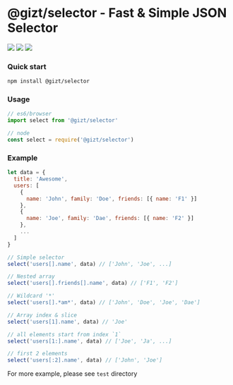 # @gizt/selector - Fast & Simple JSON Selector

[![](https://img.shields.io/npm/v/@gizt/selector.svg)](https://www.npmjs.com/package/@gizt/selector)
[![](https://img.shields.io/circleci/project/github/gizt/selector/master.svg)](https://circleci.com/gh/gizt/selector)
[![](https://img.shields.io/npm/dt/@gizt/selector.svg)](https://www.npmjs.com/package/@gizt/selector)

### Quick start

```sh
npm install @gizt/selector
```

### Usage
```js
// es6/browser
import select from '@gizt/selector'

// node
const select = require('@gizt/selector')
```

### Example
```js
let data = {
  title: 'Awesome',
  users: [
    {
      name: 'John', family: 'Doe', friends: [{ name: 'F1' }]
    },
    {
      name: 'Joe', family: 'Dae', friends: [{ name: 'F2' }]
    },
    ...
  ]
}

// Simple selector
select('users[].name', data) // ['John', 'Joe', ...]

// Nested array
select('users[].friends[].name', data) // ['F1', 'F2']

// Wildcard '*'
select('users[].*am*', data) // ['John', 'Doe', 'Joe', 'Dae']

// Array index & slice
select('users[1].name', data) // 'Joe'

// all elements start from index `1`
select('users[1:].name', data) // ['Joe', 'Ja', ...]

// first 2 elements
select('users[:2].name', data) // ['John', 'Joe']

```

For more example, please see `test` directory